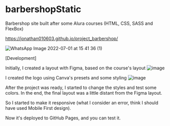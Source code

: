 # barbershopStatic
Barbershop site built after some Alura courses (HTML, CSS, SASS and FlexBox)

https://jonathan010603.github.io/project_barbershop/

![WhatsApp Image 2022-07-01 at 15 41 36 (1)](https://user-images.githubusercontent.com/76676185/176953044-e6ff03d3-d646-4e65-bf5c-b0e821f42526.jpeg)


[Development]

Initially, I created a layout with Figma, based on the course's layout
![image](https://user-images.githubusercontent.com/76676185/176953167-a608e381-42d0-401f-9e27-f8d93fcd95f7.png)


I created the logo using Canva's presets and some styling
![image](https://user-images.githubusercontent.com/76676185/176953850-322247a3-9c6c-445c-b298-4b13eeeb80f6.png)


After the project was ready, I started to change the styles and test some colors. In the end, the final layout was a little distant from the Figma layout.

So I started to make it responsive (what I consider an error, think I should have used Mobile First design).

Now it's deployed to GitHub Pages, and you can test it.

